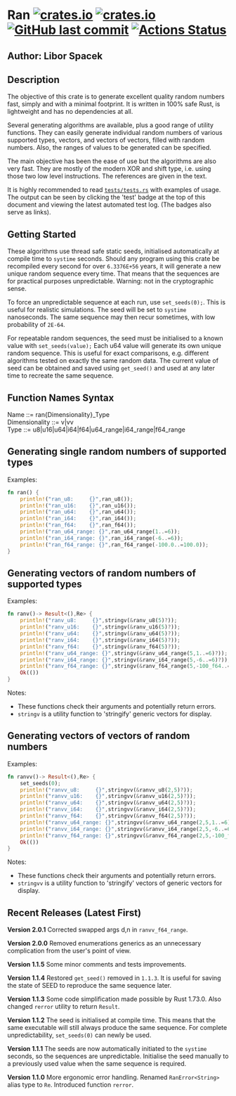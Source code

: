 # Ran [![crates.io](https://img.shields.io/crates/v/ran?logo=rust)](https://crates.io/crates/ran) [![crates.io](https://img.shields.io/crates/d/ran?logo=rust)](https://crates.io/crates/ran) [![GitHub last commit](https://img.shields.io/github/last-commit/liborty/random/HEAD?logo=github)](https://github.com/liborty/random) [![Actions Status](https://github.com/liborty/random/workflows/test/badge.svg)](https://github.com/liborty/random/actions)

## Author: Libor Spacek

## Description

The objective of this crate is to generate excellent quality random numbers fast, simply and with a minimal footprint. It is written in 100% safe Rust, is lightweight and has no dependencies at all.

Several generating algorithms are available, plus a good range of utility functions. They can easily generate individual random numbers of various supported types, vectors, and vectors of vectors, filled with random numbers. Also, the ranges of values to be generated can be specified.

The main objective has been the ease of use but the algorithms are also very fast. They are mostly of the modern XOR and shift type, i.e. using those two low level instructions. The references are given in the text.

It is highly recommended to read [`tests/tests.rs`](https://github.com/liborty/random/blob/main/tests/tests.rs) with examples of usage. The output can be seen by clicking the 'test' badge at the top of this document and viewing the latest automated test log. (The badges also serve as links).

## Getting Started

These algorithms use thread safe static seeds, initialised automatically at compile time to `systime` seconds. Should any program using this crate be recompiled every second for over `6.3376E+56` years, it will generate a new unique  random sequence every time. That means that the sequences are for practical purposes unpredictable. Warning: not in the cryptographic sense.

To force an unpredictable sequence at each run, use `set_seeds(0);`. This is useful for realistic simulations. The seed will be set to `systime` nanoseconds. The same sequence may then recur sometimes, with low probability of `2E-64`.

For repeatable random sequences, the seed must be initialised to a known value with `set_seeds(value);` Each u64 value will generate its own unique random sequence. This is useful for exact comparisons, e.g. different algorithms tested on exactly the same random data. The current value of seed can be obtained and saved using `get_seed()` and used at any later time to recreate the same sequence.

## Function Names Syntax

Name ::= ran{Dimensionality}_Type  
Dimensionality ::= v|vv  
Type ::= u8|u16|u64|i64|f64|u64_range|i64_range|f64_range

## Generating single random numbers of supported types

Examples:

```rust
fn ran() {
    println!("ran_u8:     {}",ran_u8()); 
    println!("ran_u16:    {}",ran_u16());
    println!("ran_u64:    {}",ran_u64()); 
    println!("ran_i64:    {}",ran_i64());
    println!("ran_f64:    {}",ran_f64());
    println!("ran_u64_range: {}",ran_u64_range(1..=6));   
    println!("ran_i64_range: {}",ran_i64_range(-6..=6));   
    println!("ran_f64_range: {}",ran_f64_range(-100.0..=100.0));   
}
```

## Generating vectors of random numbers of supported types

Examples:

```rust
fn ranv()-> Result<(),Re> {
    println!("ranv_u8:     {}",stringv(&ranv_u8(5)?)); 
    println!("ranv_u16:    {}",stringv(&ranv_u16(5)?));
    println!("ranv_u64:    {}",stringv(&ranv_u64(5)?)); 
    println!("ranv_i64:    {}",stringv(&ranv_i64(5)?));
    println!("ranv_f64:    {}",stringv(&ranv_f64(5)?)); 
    println!("ranv_u64_range: {}",stringv(&ranv_u64_range(5,1..=6)?));   
    println!("ranv_i64_range: {}",stringv(&ranv_i64_range(5,-6..=6)?));   
    println!("ranv_f64_range: {}",stringv(&ranv_f64_range(5,-100_f64..=100_f64)?));  
    Ok(()) 
}
```

Notes:

- These functions check their arguments and potentially return errors.
- `stringv` is a utility function to 'stringify' generic vectors for display.

## Generating vectors of vectors of random numbers

Examples:

```rust
fn ranvv()-> Result<(),Re> {
    set_seeds(0);
    println!("ranvv_u8:     {}",stringvv(&ranvv_u8(2,5)?)); 
    println!("ranvv_u16:    {}",stringvv(&ranvv_u16(2,5)?));
    println!("ranvv_u64:    {}",stringvv(&ranvv_u64(2,5)?)); 
    println!("ranvv_i64:    {}",stringvv(&ranvv_i64(2,5)?));
    println!("ranvv_f64:    {}",stringvv(&ranvv_f64(2,5)?)); 
    println!("ranvv_u64_range: {}",stringvv(&ranvv_u64_range(2,5,1..=6)?));   
    println!("ranvv_i64_range: {}",stringvv(&ranvv_i64_range(2,5,-6..=6)?));   
    println!("ranvv_f64_range: {}",stringvv(&ranvv_f64_range(2,5,-100_f64..=100_f64)?));  
    Ok(()) 
}
```

Notes:

- These functions check their arguments and potentially return errors.
- `stringvv` is a utility function to 'stringify' vectors of generic vectors for display.


## Recent Releases (Latest First)

**Version 2.0.1** Corrected swapped args d,n in `ranvv_f64_range`.

**Version 2.0.0** Removed enumerations generics as an unnecessary complication from the user's point of view.

**Version 1.1.5** Some minor comments and tests improvements.

**Version 1.1.4** Restored `get_seed()` removed in `1.1.3`. It is useful for saving the state of SEED to reproduce the same sequence later.

**Version 1.1.3** Some code simplification made possible by Rust 1.73.0. Also changed `rerror` utility to return `Result`.

**Version 1.1.2** The seed is initialised at compile time. This means that the same executable will still always produce the same sequence. For complete unpredictability, `set_seeds(0)` can newly be used.

**Version 1.1.1** The seeds are now automatically initiated to the `systime` seconds, so the sequences are unpredictable. Initialise the seed manually to a previously used value when the same sequence is required.

**Version 1.1.0** More ergonomic error handling. Renamed `RanError<String>` alias type to `Re`. Introduced function `rerror`.
